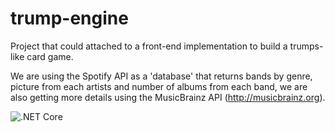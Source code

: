 # trump-engine

Project that could attached to a front-end implementation to build a trumps-like card game.

We are using the Spotify API as a 'database' that returns bands by genre, picture from each artists and number of albums from each band, we are also getting more details using the MusicBrainz API (http://musicbrainz.org).

![.NET Core](https://github.com/thiagosanches/trump-engine/workflows/.NET%20Core/badge.svg)

